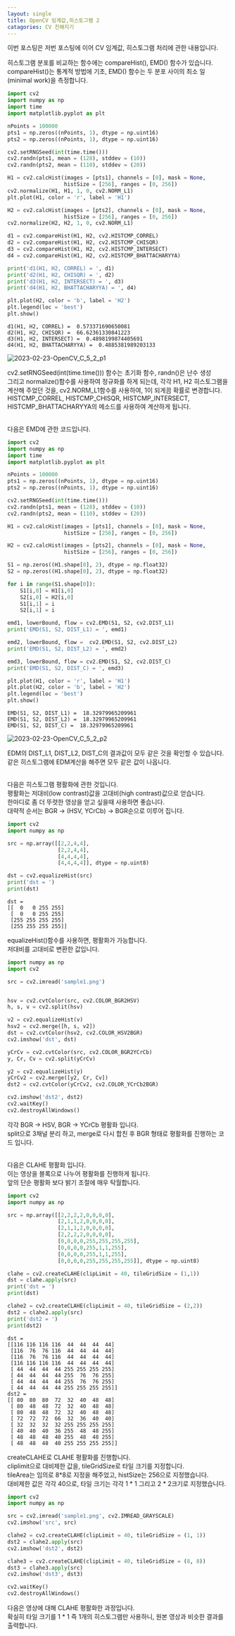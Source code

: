 ```yaml
---
layout: single
title: OpenCV 임계값,히스토그램 2
catagories: CV 친해지기
---
```



이번 포스팅은 저번 포스팅에 이어 CV 임계값, 히스토그램 처리에 관한 내용입니다.

히스토그램 분포를 비교하는 함수에는 compareHist(), EMD() 함수가 있습니다.
<br>
compareHist()는 통계적 방법에 기초, EMD() 함수는 두 분포 사이의 최소 일(minimal work)을 측정합니다.


```python
import cv2
import numpy as np
import time
import matplotlib.pyplot as plt

nPoints = 100000
pts1 = np.zeros((nPoints, 1), dtype = np.uint16)
pts2 = np.zeros((nPoints, 1), dtype = np.uint16)

cv2.setRNGSeed(int(time.time()))
cv2.randn(pts1, mean = (128), stddev = (10))
cv2.randn(pts2, mean = (110), stddev = (20))

H1 = cv2.calcHist(images = [pts1], channels = [0], mask = None,
                  histSize = [256], ranges = [0, 256])
cv2.normalize(H1, H1, 1, 0, cv2.NORM_L1)
plt.plot(H1, color = 'r', label = 'H1')

H2 = cv2.calcHist(images = [pts2], channels = [0], mask = None,
                  histSize = [256], ranges = [0, 256])
cv2.normalize(H2, H2, 1, 0, cv2.NORM_L1)

d1 = cv2.compareHist(H1, H2, cv2.HISTCMP_CORREL)
d2 = cv2.compareHist(H1, H2, cv2.HISTCMP_CHISQR)
d3 = cv2.compareHist(H1, H2, cv2.HISTCMP_INTERSECT)
d4 = cv2.compareHist(H1, H2, cv2.HISTCMP_BHATTACHARYYA)

print('d1(H1, H2, CORREL) = ', d1)
print('d2(H1, H2, CHISQR) = ', d2)
print('d3(H1, H2, INTERSECT) = ', d3)
print('d4(H1, H2, BHATTACHARYYA) = ', d4)

plt.plot(H2, color = 'b', label = 'H2')
plt.legend(loc = 'best')
plt.show()
```

    d1(H1, H2, CORREL) =  0.573371690650081
    d2(H1, H2, CHISQR) =  66.62361330841223
    d3(H1, H2, INTERSECT) =  0.4898199874405691
    d4(H1, H2, BHATTACHARYYA) =  0.4885381989203133




![2023-02-23-OpenCV_C_5_2_p1](https://user-images.githubusercontent.com/107829554/220865595-4023af72-7a70-4eee-9fb6-21b98d0c7630.png)

    


cv2.setRNGSeed(int(time.time())) 함수는 초기화 함수, randn()은 난수 생성
<br>
그리고 normalize()함수를 사용하여 정규화를 하게 되는데, 각각 H1, H2 히스토그램을 계산해 주었던 것을, cv2.NORM_L1함수를 사용하여, 1이 되게끔 확률로 변경합니다.
<br>
HISTCMP_CORREL, HISTCMP_CHISQR, HISTCMP_INTERSECT, HISTCMP_BHATTACHARYYA의 메소드를 사용하여 계산하게 됩니다.

<br>
다음은 EMD에 관한 코드입니다.


```python
import cv2
import numpy as np
import time
import matplotlib.pyplot as plt

nPoints = 100000
pts1 = np.zeros((nPoints, 1), dtype = np.uint16)
pts2 = np.zeros((nPoints, 1), dtype = np.uint16)

cv2.setRNGSeed(int(time.time()))
cv2.randn(pts1, mean = (128), stddev = (10))
cv2.randn(pts2, mean = (110), stddev = (20))

H1 = cv2.calcHist(images = [pts1], channels = [0], mask = None,
                  histSize = [256], ranges = [0, 256])

H2 = cv2.calcHist(images = [pts2], channels = [0], mask = None,
                  histSize = [256], ranges = [0, 256])

S1 = np.zeros((H1.shape[0], 2), dtype = np.float32)
S2 = np.zeros((H1.shape[0], 2), dtype = np.float32)

for i in range(S1.shape[0]):
    S1[i,0] = H1[i,0]
    S2[i,0] = H2[i,0]
    S1[i,1] = i
    S2[i,1] = i

emd1, lowerBound, flow = cv2.EMD(S1, S2, cv2.DIST_L1)
print('EMD(S1, S2, DIST_L1) = ', emd1)

emd2, lowerBound, flow =  cv2.EMD(S1, S2, cv2.DIST_L2)
print('EMD(S1, S2, DIST_L2) = ', emd2)

emd3, lowerBound, flow = cv2.EMD(S1, S2, cv2.DIST_C)
print('EMD(S1, S2, DIST_C) = ', emd3)

plt.plot(H1, color = 'r', label = 'H1')
plt.plot(H2, color = 'b', label = 'H2')
plt.legend(loc = 'best')
plt.show()
```

    EMD(S1, S2, DIST_L1) =  18.32979965209961
    EMD(S1, S2, DIST_L2) =  18.32979965209961
    EMD(S1, S2, DIST_C) =  18.32979965209961




![2023-02-23-OpenCV_C_5_2_p2](https://user-images.githubusercontent.com/107829554/220865478-f197ec0c-ba65-481d-85dd-275dc49396cc.png)


    


EDM의 DIST_L1, DIST_L2, DIST_C의 결과값이 모두 같은 것을 확인할 수 있습니다. 
<br>
같은 히스토그램에 EDM계산을 해주면 모두 같은 값이 나옵니다.

<br>
다음은 히스토그램 평활화에 관한 것입니다.
<br>
평활화는 저대비(low contrast)값을 고대비(high contrast)값으로 얻습니다.
<br>
한마디로 좀 더 뚜렷한 영상을 얻고 싶을때 사용하면 좋습니다.
<br>
대략적 순서는 BGR -> (HSV, YCrCb) -> BGR순으로 이루어 집니다.


```python
import cv2
import numpy as np

src = np.array([[2,2,4,4],
                [2,2,4,4],
                [4,4,4,4],
                [4,4,4,4]], dtype = np.uint8)

dst = cv2.equalizeHist(src)
print('dst = ')
print(dst)
```

    dst = 
    [[  0   0 255 255]
     [  0   0 255 255]
     [255 255 255 255]
     [255 255 255 255]]


equalizeHist()함수를 사용하면, 평활화가 가능합니다.
<br>
저대비를 고대비로 변환한 값입니다.


```python
import numpy as np
import cv2

src = cv2.imread('sample1.png')


hsv = cv2.cvtColor(src, cv2.COLOR_BGR2HSV)
h, s, v = cv2.split(hsv)

v2 = cv2.equalizeHist(v)
hsv2 = cv2.merge([h, s, v2])
dst = cv2.cvtColor(hsv2, cv2.COLOR_HSV2BGR)
cv2.imshow('dst', dst)

yCrCv = cv2.cvtColor(src, cv2.COLOR_BGR2YCrCb)
y, Cr, Cv = cv2.split(yCrCv)

y2 = cv2.equalizeHist(y)
yCrCv2 = cv2.merge([y2, Cr, Cv])
dst2 = cv2.cvtColor(yCrCv2, cv2.COLOR_YCrCb2BGR)

cv2.imshow('dst2', dst2)
cv2.waitKey()
cv2.destroyAllWindows()
```

각각 BGR -> HSV, BGR -> YCrCb 평활화 입니다.
<br>
split으로 3채널 분리 하고, merge로 다시 합친 후 BGR 형태로 평활화를 진행하는 코드 입니다.

<br>
다음은 CLAHE 평활화 입니다.
<br>
이는 영상을 블록으로 나누어 평활화를 진행하게 됩니다.
<br>
앞의 단순 평활화 보다 밝기 조절에 매우 탁월합니다.


```python
import cv2
import numpy as np

src = np.array([[2,2,2,2,0,0,0,0],
                [2,1,1,2,0,0,0,0],
                [2,1,1,2,0,0,0,0],
                [2,2,2,2,0,0,0,0],
                [0,0,0,0,255,255,255,255],
                [0,0,0,0,255,1,1,255],
                [0,0,0,0,255,1,1,255],
                [0,0,0,0,255,255,255,255]], dtype = np.uint8)

clahe = cv2.createCLAHE(clipLimit = 40, tileGridSize = (1,1))
dst = clahe.apply(src)
print('dst = ')
print(dst)

clahe2 = cv2.createCLAHE(clipLimit = 40, tileGridSize = (2,2))
dst2 = clahe2.apply(src)
print('dst2 = ')
print(dst2)
```

    dst = 
    [[116 116 116 116  44  44  44  44]
     [116  76  76 116  44  44  44  44]
     [116  76  76 116  44  44  44  44]
     [116 116 116 116  44  44  44  44]
     [ 44  44  44  44 255 255 255 255]
     [ 44  44  44  44 255  76  76 255]
     [ 44  44  44  44 255  76  76 255]
     [ 44  44  44  44 255 255 255 255]]
    dst2 = 
    [[ 80  80  80  72  32  40  48  48]
     [ 80  48  48  72  32  40  48  48]
     [ 80  48  48  72  32  40  48  48]
     [ 72  72  72  66  32  36  40  40]
     [ 32  32  32  32 255 255 255 255]
     [ 40  40  40  36 255  48  48 255]
     [ 48  48  48  40 255  48  48 255]
     [ 48  48  48  40 255 255 255 255]]


createCLAHE로 CLAHE 평활화를 진행합니다.
<br>
cliplimit으로 대비제한 값을, tileGridSize로 타일 크기를 지정합니다.
<br>
tileArea는 임의로 8*8로 지정을 해주었고, histSize는 256으로 지정했습니다.
<br>
대비제한 값은 각각 40으로, 타일 크기는 각각 1 * 1 그리고 2 * 2크기로 지정했습니다.


```python
import cv2
import numpy as np

src = cv2.imread('sample1.png', cv2.IMREAD_GRAYSCALE)
cv2.imshow('src', src)

clahe2 = cv2.createCLAHE(clipLimit = 40, tileGridSize = (1, 1))
dst2 = clahe2.apply(src)
cv2.imshow('dst2', dst2)

clahe3 = cv2.createCLAHE(clipLimit = 40, tileGridSize = (8, 8))
dst3 = clahe3.apply(src)
cv2.imshow('dst3', dst3)

cv2.waitKey()
cv2.destroyAllWindows()
```

다음은 영상에 대해 CLAHE 평활화한 과정입니다.
<br>
확실히 타일 크기를 1 * 1 즉 1개의 히스토그램만 사용하니, 원본 영상과 비슷한 결과를 출력합니다.
